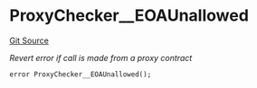 # ProxyChecker__EOAUnallowed
[Git Source](https://github.com/ContractLabs/foundry-bountykinds-contract/blob/67e6855d3beabdf242cc0b51d9e53b087a5235b9/src/oz-custom/internal/ProxyChecker.sol)

*Revert error if call is made from a proxy contract*


```solidity
error ProxyChecker__EOAUnallowed();
```

